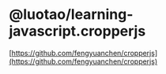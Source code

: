 # @luotao/learning-javascript.cropperjs

[https://github.com/fengyuanchen/cropperjs](https://github.com/fengyuanchen/cropperjs)
